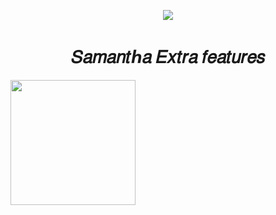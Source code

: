 
<p align="center">
  <img src="SAMANTHA.png">
</p>
<h1 align="center">
  <b>𝑆𝑎𝑚𝑎𝑛𝑡ℎ𝑎 𝐸𝑥𝑡𝑟𝑎 𝑓𝑒𝑎𝑡𝑢𝑟𝑒𝑠</b>
</h1>

<p><a href="https://telegram.dog/XTZ_HerokuBot?start=QVRISUYtRUZYL1NhbWFudGhhLUV4dHJhLUZlYXR1cmVzIG1haW4"> <img src="https://img.shields.io/badge/Deploy%20To%20Heroku-blueviolet?style=for-the-badge&logo=heroku" width="200""/></a></p>






